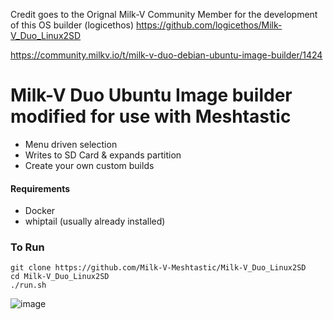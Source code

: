 Credit goes to the Orignal Milk-V Community Member for the development of this OS builder (logicethos)
https://github.com/logicethos/Milk-V_Duo_Linux2SD

https://community.milkv.io/t/milk-v-duo-debian-ubuntu-image-builder/1424

# Milk-V Duo Ubuntu Image builder modified for use with Meshtastic

- Menu driven selection
- Writes to SD Card & expands partition
- Create your own custom builds

#### Requirements
- Docker  
- whiptail (usually already installed)


### To Run
```
git clone https://github.com/Milk-V-Meshtastic/Milk-V_Duo_Linux2SD
cd Milk-V_Duo_Linux2SD
./run.sh
```
![image](https://github.com/Milk-V-Meshtastic/Milk-V_Duo_Linux2SD/assets/22388007/b2c96c17-ad9c-4582-a47d-3e5a6db27e00)



